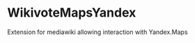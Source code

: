 WikivoteMapsYandex
==================

Extension for mediawiki allowing interaction with Yandex.Maps
